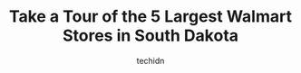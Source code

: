 ---
layout: ampstory
image: https://i0.wp.com/www.statenavi.com/wp-content/uploads/2023/05/walmart-supercenter-0-in-south-dakota-1685175452.png?resize=640,853
author: techidn
featured: false
description: If you happen to be in South Dakota, USA, and looking for a massive Walmart store to fulfill your shopping needs, youre in luck! Weve compiled a list of the top five Largest Walmart locati
title: Take a Tour of the 5 Largest Walmart Stores in South Dakota
cover:
   title: Take a Tour of the 5 Largest Walmart Stores in South Dakota
   subtitle: STATENAVI
   background: https://www.statenavi.com/wp-content/uploads/2023/05/walmart-supercenter-0-in-south-dakota-1685175452.png

pages: 
 - layout: thirds
   top: <h1>#1 Walmart Supercenter</h1>
   bottom: "<p>Went in for clothing and school supplies. It was busy but its also Saturday afternoon so what else would I expect. The only things we were unable to find were a compass,</p>"
   background: https://www.statenavi.com/wp-content/uploads/2023/05/walmart-supercenter-1-in-south-dakota-1685175455.png
   backgroundblur: true
 - layout: thirds
   top: <h1>#2 Walmart Supercenter</h1>
   bottom: "<p>Nice clean store. Security in parking lot as well</p>"
   background: https://www.statenavi.com/wp-content/uploads/2023/05/walmart-supercenter-2-in-south-dakota-1685175456.jpeg
   cta:
      link: https://www.statenavi.com/take-a-tour-of-the-5-largest-walmart-stores-in-south-dakota/
      text: Take a Tour of the 5 Largest Walmart Stores in South Dakota
 - layout: thirds
   top: <h1>#3 Walmart Supercenter</h1>
   bottom: "<p>5521 E Arrowhead Pkwy, Sioux Falls, SD 57110, United States</p>"
   background: https://www.statenavi.com/wp-content/uploads/2023/05/walmart-supercenter-3-in-south-dakota-1685175457.jpeg
   cta:
      link: https://www.statenavi.com/take-a-tour-of-the-5-largest-walmart-stores-in-south-dakota/
      text: Take a Tour of the 5 Largest Walmart Stores in South Dakota
 - layout: thirds
   top: <h1>#4 Walmart Supercenter</h1>
   bottom: "<p>5200 W 60th St N, Sioux Falls, SD 57107, United States</p>"
   background: https://images.unsplash.com/photo-1547366785-564103df7e13?ixlib=rb-4.0.3&ixid=MnwxMjA3fDB8MHxwaG90by1wYWdlfHx8fGVufDB8fHx8&auto=format&fit=crop&w=640&h=853&q=80
   cta:
      link: https://www.statenavi.com/take-a-tour-of-the-5-largest-walmart-stores-in-south-dakota/
      text: Take a Tour of the 5 Largest Walmart Stores in South Dakota
 - layout: thirds
   top: <h1>#5 Walmart Supercenter</h1>
   bottom: "<p>2825 1st Ave, Spearfish, SD 57783, United States</p>"
   background: https://images.unsplash.com/photo-1618556658017-fd9c732d1360?ixlib=rb-4.0.3&ixid=MnwxMjA3fDB8MHxwaG90by1wYWdlfHx8fGVufDB8fHx8&auto=format&fit=crop&w=640&h=853&q=80
   cta:
      link: https://www.statenavi.com/take-a-tour-of-the-5-largest-walmart-stores-in-south-dakota/
      text: Take a Tour of the 5 Largest Walmart Stores in South Dakota
 - layout: thirds
   top: <h1>#6 Walmart Supercenter</h1>
   bottom: "<p>7821 S Minnesota Ave, Sioux Falls, SD 57108, United States</p>"
   background: https://images.unsplash.com/photo-1518640467707-6811f4a6ab73?ixlib=rb-4.0.3&ixid=MnwxMjA3fDB8MHxwaG90by1wYWdlfHx8fGVufDB8fHx8&auto=format&fit=crop&w=640&h=853&q=80
   cta:
      link: https://www.statenavi.com/take-a-tour-of-the-5-largest-walmart-stores-in-south-dakota/
      text: Take a Tour of the 5 Largest Walmart Stores in South Dakota
 - layout: thirds
   top: <h1>#7 Walmart Supercenter</h1>
   bottom: "<p>1601 Cornhusker Dr, South Sioux City, NE 68776, United States</p>"
   background: https://images.unsplash.com/photo-1549241520-425e3dfc01cb?ixlib=rb-4.0.3&ixid=MnwxMjA3fDB8MHxwaG90by1wYWdlfHx8fGVufDB8fHx8&auto=format&fit=crop&w=640&h=853&q=80
   cta:
      link: https://www.statenavi.com/take-a-tour-of-the-5-largest-walmart-stores-in-south-dakota/
      text: Take a Tour of the 5 Largest Walmart Stores in South Dakota
 - layout: thirds
   middle: Continue reading...
   background: https://images.unsplash.com/photo-1599422314077-f4dfdaa4cd09?ixlib=rb-4.0.3&ixid=MnwxMjA3fDB8MHxwaG90by1wYWdlfHx8fGVufDB8fHx8&auto=format&fit=crop&w=640&h=853&q=80
   cta:
      link: https://www.statenavi.com/take-a-tour-of-the-5-largest-walmart-stores-in-south-dakota/
      text: Take a Tour of the 5 Largest Walmart Stores in South Dakota
      
---
